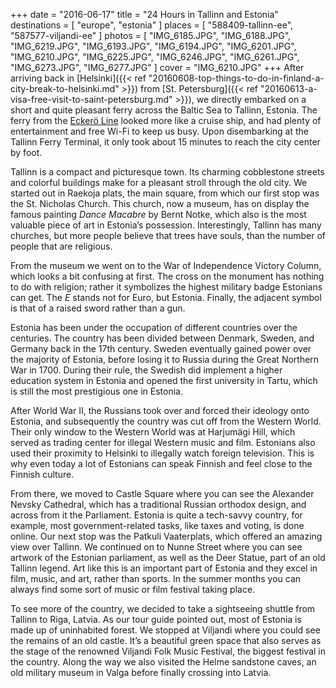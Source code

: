 +++
date    = "2016-06-17"
title   = "24 Hours in Tallinn and Estonia"
destinations = [ "europe", "estonia" ]
places  = [ "588409-tallinn-ee", "587577-viljandi-ee" ]
photos  = [
  "IMG_6185.JPG", "IMG_6188.JPG", "IMG_6219.JPG", "IMG_6193.JPG", "IMG_6194.JPG",
  "IMG_6201.JPG", "IMG_6210.JPG", "IMG_6225.JPG", "IMG_6246.JPG", "IMG_6261.JPG",
  "IMG_6273.JPG", "IMG_6277.JPG"
]
cover = "IMG_6210.JPG"
+++
After arriving back in [Helsinki]({{< ref "20160608-top-things-to-do-in-finland-a-city-break-to-helsinki.md" >}}) from [St. Petersburg]({{< ref "20160613-a-visa-free-visit-to-saint-petersburg.md" >}}), we directly embarked on a short and quite pleasant ferry across the Baltic Sea to Tallinn, Estonia. The ferry from the [Eckerö Line](https://www.eckeroline.fi/) looked more like a cruise ship, and had plenty of entertainment and free Wi-Fi to keep us busy. Upon disembarking at the Tallinn Ferry Terminal, it only took about 15 minutes to reach the city center by foot.
<!--more-->
Tallinn is a compact and picturesque town. Its charming cobblestone streets and colorful buildings make for a pleasant stroll through the old city. We started out in Raekoja plats, the main square, from which our first stop was the St. Nicholas Church. This church, now a museum, has on display the famous painting *Dance Macabre* by Bernt Notke, which also is the most valuable piece of art in Estonia’s possession. Interestingly, Tallinn has many churches, but more people believe that trees have souls, than the number of people that are religious.

From the museum we went on to the War of Independence Victory Column, which looks a bit confusing at first. The cross on the monument has nothing to do with religion; rather it symbolizes the highest military badge Estonians can get. The *E* stands not for Euro, but Estonia. Finally, the adjacent symbol is that of a raised sword rather than a gun.

Estonia has been under the occupation of different countries over the centuries. The country has been divided between Denmark, Sweden, and Germany back in the 17th century. Sweden eventually gained power over the majority of Estonia, before losing it to Russia during the Great Northern War in 1700. During their rule, the Swedish did implement a higher education system in Estonia and opened the first university in Tartu, which is still the most prestigious one in Estonia.

After World War II, the Russians took over and forced their ideology onto Estonia, and subsequently the country was cut off from the Western World. Their only window to the Western World was at Harjumägi Hill, which served as trading center for illegal Western music and film. Estonians also used their proximity to Helsinki to illegally watch foreign television. This is why even today a lot of Estonians can speak Finnish and feel close to the Finnish culture.

From there, we moved to Castle Square where you can see the Alexander Nevsky Cathedral, which has a traditional Russian orthodox design, and across from it the Parliament. Estonia is quite a tech-savvy country, for example, most government-related tasks, like taxes and voting, is done online. Our next stop was the Patkuli Vaaterplats, which offered an amazing view over Tallinn. We continued on to Nunne Street where you can see artwork of the Estonian parliament, as well as the Deer Statue, part of an old Tallinn legend. Art like this is an important part of Estonia and they excel in film, music, and art, rather than sports. In the summer months you can always find some sort of music or film festival taking place.

To see more of the country, we decided to take a sightseeing shuttle from Tallinn to Riga, Latvia. As our tour guide pointed out, most of Estonia is made up of uninhabited forest. We stopped at Viljandi where you could see the remains of an old castle. It’s a beautiful green space that also serves as the stage of the renowned Viljandi Folk Music Festival, the biggest festival in the country. Along the way we also visited the Helme sandstone caves, an old military museum in Valga before finally crossing into Latvia.